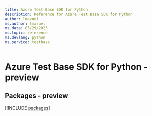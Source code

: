 ```yaml
---
title: Azure Test Base SDK for Python
description: Reference for Azure Test Base SDK for Python
author: lmazuel
ms.author: lmazuel
ms.data: 03/29/2023
ms.topic: reference
ms.devlang: python
ms.service: testbase
---
```

# Azure Test Base SDK for Python - preview
## Packages - preview
[!INCLUDE [packages](test-base-index.md)]
